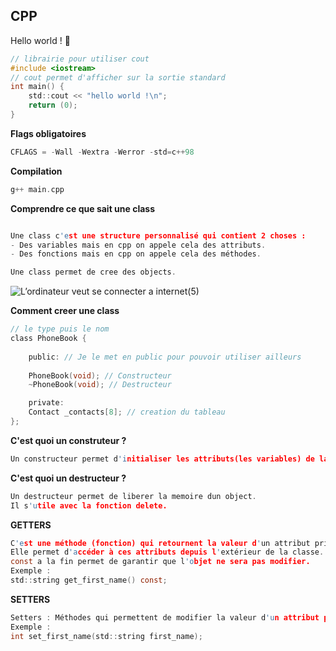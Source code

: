 ## **CPP**

Hello world ! 🙂

```c
// librairie pour utiliser cout
#include <iostream>
// cout permet d'afficher sur la sortie standard
int main() {
    std::cout << "hello world !\n";
    return (0);
}

```
**Flags obligatoires**

```c
CFLAGS = -Wall -Wextra -Werror -std=c++98
```
**Compilation**

```c
g++ main.cpp 

```

**Comprendre ce que sait une class**

```c

Une class c'est une structure personnalisé qui contient 2 choses :
- Des variables mais en cpp on appele cela des attributs.
- Des fonctions mais en cpp on appele cela des méthodes.

Une class permet de cree des objects.

```
![L’ordinateur veut se connecter a internet(5)](https://github.com/user-attachments/assets/1614d047-f76e-4776-9c7f-2072b1844fc1)

**Comment creer une class**

```c
// le type puis le nom 
class PhoneBook {
    
    public: // Je le met en public pour pouvoir utiliser ailleurs
    
    PhoneBook(void); // Constructeur
    ~PhoneBook(void); // Destructeur

    private:
    Contact _contacts[8]; // creation du tableau
};

```

**C'est quoi un construteur ?**

```c
Un constructeur permet d'initialiser les attributs(les variables) de la classe lors de la création d'un objet.
```

**C'est quoi un destructeur ?**

```c
Un destructeur permet de liberer la memoire dun object.
Il s'utile avec la fonction delete.
```

**GETTERS**

```c
C'est une méthode (fonction) qui retournent la valeur d'un attribut privé.
Elle permet d'accéder à ces attributs depuis l'extérieur de la classe.
const a la fin permet de garantir que l'objet ne sera pas modifier.
Exemple : 
std::string get_first_name() const;
```

**SETTERS**

```c
Setters : Méthodes qui permettent de modifier la valeur d'un attribut privé. Elles contrôlent la façon dont ces attributs peuvent être modifiés.
Exemple :
int set_first_name(std::string first_name);
```


